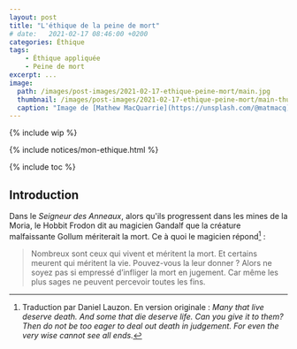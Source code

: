 ```yaml
---
layout: post
title: "L'éthique de la peine de mort"
# date:   2021-02-17 08:46:00 +0200
categories: Éthique
tags:
    - Éthique appliquée
    - Peine de mort
excerpt: ...
image:
  path: /images/post-images/2021-02-17-ethique-peine-mort/main.jpg
  thumbnail: /images/post-images/2021-02-17-ethique-peine-mort/main-thumb-flat.jpg
  caption: "Image de [Mathew MacQuarrie](https://unsplash.com/@matmacq)"
---
```


{% include wip %}

{% include notices/mon-ethique.html %}

{% include toc %}

## Introduction

Dans le *Seigneur des Anneaux*, alors qu'ils progressent dans les mines de la Moria, le Hobbit Frodon dit au magicien Gandalf que la créature malfaissante Gollum mériterait la mort. Ce à quoi le magicien répond[^lotr1] :

> Nombreux sont ceux qui vivent et méritent la mort. Et certains meurent qui méritent la vie. Pouvez-vous la leur donner ? Alors ne soyez pas si empressé d’infliger la mort en jugement. Car même les plus sages ne peuvent percevoir toutes les fins.

<!-- Notes -->

[^lotr1]: Traduction par Daniel Lauzon. En version originale : *Many that live deserve death. And some that die deserve life. Can you give it to them? Then do not be too eager to deal out death in judgement. For even the very wise cannot see all ends.*

